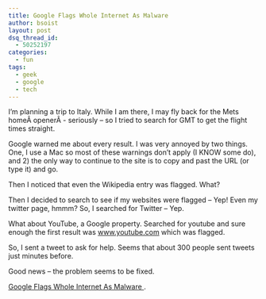```yaml
---
title: Google Flags Whole Internet As Malware
author: bsoist
layout: post
dsq_thread_id:
  - 50252197
categories:
  - fun
tags:
  - geek
  - google
  - tech
---
```

I&#8217;m planning a trip to Italy. While I am there, I may fly back for the Mets homeÂ openerÂ - seriously &#8211; so I tried to search for GMT to get the flight times straight.

Google warned me about every result. I was very annoyed by two things. One, I use a Mac so most of these warnings don&#8217;t apply (I KNOW some do), and 2) the only way to continue to the site is to copy and past the URL (or type it) and go.

Then I noticed that even the Wikipedia entry was flagged. What?

Then I decided to search to see if my websites were flagged &#8211; Yep! Even my twitter page, hmmm? So, I searched for Twitter &#8211; Yep.

What about YouTube, a Google property. Searched for youtube and sure enough the first result was www.youtube.com which was flagged.

So, I sent a tweet to ask for help. Seems that about 300 people sent tweets just minutes before.

Good news &#8211; the problem seems to be fixed.

[Google Flags Whole Internet As Malware ][1].

 [1]: http://www.techcrunch.com/2009/01/31/google-flags-whole-internet-as-malware/
